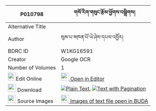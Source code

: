 |P010798|གསོ་རིག་གསུང་རྩོམ་ཕྱོགས་བསྒྲིགས། 
| --- | --- 
|Alternative Title |
|Author| སུམ་པ་མཁན་པོ་ཡེ་ཤེས་དཔལ་འབྱོར།
|BDRC ID | W1KG16591
|Creator | Google OCR
|Number of Volumes| 1
|<img width="25" src="https://img.icons8.com/color/25/000000/edit-property.png">Edit Online| [<img width="25" src="https://avatars.githubusercontent.com/u/45091458?s=200&v=4"> Open in Editor](http://editor.openpecha.org/P010798)
|<img width="25" src="https://img.icons8.com/fluent/48/000000/download-2.png"/>  Download | [![](https://img.icons8.com/color/20/000000/txt.png)Plain Text](https://github.com/Openpecha/P010798/releases/download/v2/sorik_sungtsom_chok_drik_plain_P010798.zip), [![](https://img.icons8.com/color/20/000000/txt.png)Text with Pagination](https://github.com/Openpecha/P010798/releases/download/v2/sorik_sungtsom_chok_drik_pages_P010798.zip)
|<img width="25" src="https://img.icons8.com/plasticine/100/000000/pictures-folder.png"/>  Source Images | [<img width="25" src="https://library.bdrc.io/icons/BUDA-small.svg"> Images of text file open in BUDA](https://library.bdrc.io/show/bdr:W1KG16591)